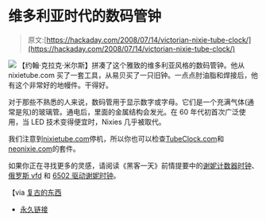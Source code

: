 # 维多利亚时代的数码管钟

> 原文:[https://hackaday.com/2008/07/14/victorian-nixie-tube-clock/](https://hackaday.com/2008/07/14/victorian-nixie-tube-clock/)

![](../Images/cc900d6df72d5a1e5edd14091e085dc8.png)
【约翰·克拉克·米尔斯】拼凑了这个雅致的维多利亚风格的数码管钟。他从 nixietube.com 买了一套工具，从易贝买了一只旧钟。一点点肘油脂和焊接后，他有这个非常好的地幔件。干得好。

对于那些不熟悉的人来说，数码管用于显示数字或字母。它们是一个充满气体(通常是氖)的玻璃管。通电后，里面的金属结构会发光。在 60 年代初首次广泛使用，当 LED 技术变得便宜时，Nixies 几乎被取代。

我们注意到[nixietube.com](http://nixietube.com)停机，所以你也可以检查[TubeClock.com](http://tubeclock.com/kits.htm)和[neonixie.com](http://www.neonixie.com/)的套件。

如果你正在寻找更多的灵感，请阅读《黑客一天》前情提要中的[谢妮计数器时钟](http://www.hackaday.com/2008/01/05/nixie-counter-clock/)、[俄罗斯 vfd](http://www.hackaday.com/2006/10/10/russian-vfd/) 和 [6502 驱动谢妮时钟](http://www.hackaday.com/2005/12/05/6502-driven-nixie-tube-clock/)。

【via [复古的东西](http://www.retrothing.com/2008/07/clever-nixe-man.html)

*   [永久链接](http://www.designmills.com/2008/07/13/20th-century-steampunk-clock/)